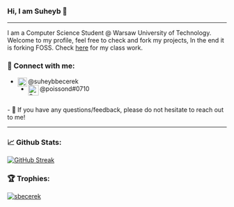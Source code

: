  
 
### Hi, I am Suheyb 👋
---

I am a Computer Science Student @ Warsaw University of Technology. Welcome to my profile, feel free to check and fork my projects, In the end it is forking FOSS. Check [here](https://github.com/MiNI-PW) for my class work.
### 🤝 Connect with me:

+ <a href="https://www.linkedin.com/in/suheybbecerek/"><img align="left" src="https://raw.githubusercontent.com/yushi1007/yushi1007/main/images/linkedin.svg" alt="Suheyb Becerek | LinkedIn" width="21px"/></a> @suheybbecerek
+ <img align="left" src="https://download.softwsp.com/sites/13/2020/04/icon-discord.png" alt="Suheyb Becerek | Discord" width="24px"/> @poissond#0710

<br/>
- 💬 If you have any questions/feedback, please do not hesitate to reach out to me!

---

### 📈 Github Stats:

[![GitHub Streak](https://github-readme-streak-stats.herokuapp.com?user=sbecerek)](https://git.io/streak-stats)
 
### 🏆 Trophies:

<p align="left"> <a href="https://github.com/ryo-ma/github-profile-trophy"><img src="https://github-profile-trophy.vercel.app/?username=sbecerek" alt="sbecerek" /></a> </p>

  
